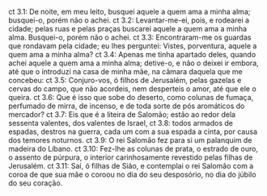 ct 3.1: De noite, em meu leito, busquei aquele a quem ama a minha alma; busquei-o, porém não o achei.
ct 3.2: Levantar-me-ei, pois, e rodearei a cidade; pelas ruas e pelas praças buscarei aquele a quem ama a minha alma. Busquei-o, porém não o achei.
ct 3.3: Encontraram-me os guardas que rondavam pela cidade; eu lhes perguntei: Vistes, porventura, aquele a quem ama a minha alma?
ct 3.4: Apenas me tinha apartado deles, quando achei aquele a quem ama a minha alma; detive-o, e não o deixei ir embora, até que o introduzi na casa de minha mãe, na câmara daquela que me concebeu:
ct 3.5: Conjuro-vos, ó filhos de Jerusalém, pelas gazelas e cervas do campo, que não acordeis, nem desperteis o amor, até que ele o queira.
ct 3.6: Que é isso que sobe do deserto, como colunas de fumaça, perfumado de mirra, de incenso, e de toda sorte de pós aromáticos do mercador?
ct 3.7: Eis que é a liteira de Salomão; estão ao redor dela sessenta valentes, dos valentes de Israel,
ct 3.8: todos armados de espadas, destros na guerra, cada um com a sua espada a cinta, por causa dos temores noturnos.
ct 3.9: O rei Salomão fez para si um palanquim de madeira do Líbano.
ct 3.10: Fez-lhe as colunas de prata, o estrado de ouro, o assento de púrpura, o interior carinhosamente revestido pelas filhas de Jerusalém.
ct 3.11: Saí, ó filhas de Sião, e contemplai o rei Salomão com a coroa de que sua mãe o coroou no dia do seu desposório, no dia do júbilo do seu coração.
